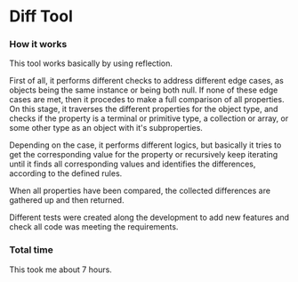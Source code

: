 # Diff Tool

### How it works
This tool works basically by using reflection.

First of all, it performs different checks to address different edge cases, as objects being the same instance or being both null. If none of these edge cases are met, then it procedes to make a full comparison of all properties. On this stage, it traverses the different properties for the object type, and checks if the property is a terminal or primitive type, a collection or array, or some other type as an object with it's subproperties.

Depending on the case, it performs different logics, but basically it tries to get the corresponding value for the property or recursively keep iterating until it finds all corresponding values and identifies the differences, according to the defined rules.

When all properties have been compared, the collected differences are gathered up and then returned.

Different tests were created along the development to add new features and check all code was meeting the requirements.

### Total time
This took me about 7 hours.